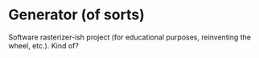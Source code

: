 # Generator (of sorts)

Software rasterizer-ish project (for educational purposes, reinventing the
wheel, etc.). Kind of?